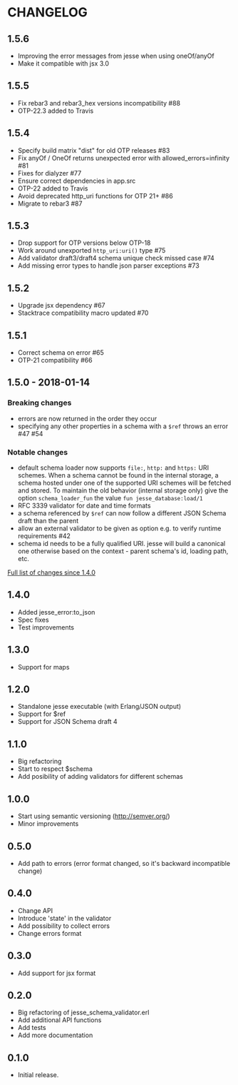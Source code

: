 # CHANGELOG

## 1.5.6

* Improving the error messages from jesse when using oneOf/anyOf
* Make it compatible with jsx 3.0

## 1.5.5

* Fix rebar3 and rebar3_hex versions incompatibility #88
* OTP-22.3 added to Travis

## 1.5.4

* Specify build matrix "dist" for old OTP releases #83
* Fix anyOf / OneOf returns unexpected error with allowed_errors=infinity #81
* Fixes for dialyzer #77
* Ensure correct dependencies in app.src
* OTP-22 added to Travis
* Avoid deprecated http_uri functions for OTP 21+ #86
* Migrate to rebar3 #87

## 1.5.3

* Drop support for OTP versions below OTP-18
* Work around unexported `http_uri:uri()` type #75
* Add validator draft3/draft4 schema unique check missed case #74
* Add missing error types to handle json parser exceptions #73

## 1.5.2

* Upgrade jsx dependency #67
* Stacktrace compatibility macro updated #70

## 1.5.1

* Correct schema on error #65
* OTP-21 compatibility #66

## 1.5.0 - 2018-01-14

### Breaking changes

* errors are now returned in the order they occur
* specifying any other properties in a schema with a `$ref` throws an error #47 #54

### Notable changes

* default schema loader now supports `file:`, `http:` and `https:` URI schemes.
  When a schema cannot be found in the internal storage, a schema hosted under
  one of the supported URI schemes will be fetched and stored.
  To maintain the old behavior (internal storage only) give the option
  `schema_loader_fun` the value `fun jesse_database:load/1`
* RFC 3339 validator for date and time formats
* a schema referenced by `$ref` can now follow a different JSON Schema draft
  than the parent
* allow an external validator to be given as option e.g. to verify runtime requirements #42
* schema id needs to be a fully qualified URI. jesse will build a canonical one otherwise
  based on the context - parent schema's id, loading path, etc.

[Full list of changes since 1.4.0](https://github.com/for-GET/jesse/compare/for-GET:1.4.0...1.5.0)


## 1.4.0

* Added jesse_error:to_json
* Spec fixes
* Test improvements


## 1.3.0

* Support for maps


## 1.2.0

* Standalone jesse executable (with Erlang/JSON output)
* Support for $ref
* Support for JSON Schema draft 4


## 1.1.0

* Big refactoring
* Start to respect $schema
* Add posibility of adding validators for different schemas


## 1.0.0

* Start using semantic versioning (http://semver.org/)
* Minor improvements


## 0.5.0

* Add path to errors (error format changed, so it's backward incompatible change)


## 0.4.0

* Change API
* Introduce 'state' in the validator
* Add possibility to collect errors
* Change errors format


## 0.3.0

* Add support for jsx format


## 0.2.0

* Big refactoring of jesse_schema_validator.erl
* Add additional API functions
* Add tests
* Add more documentation


## 0.1.0

* Initial release.
